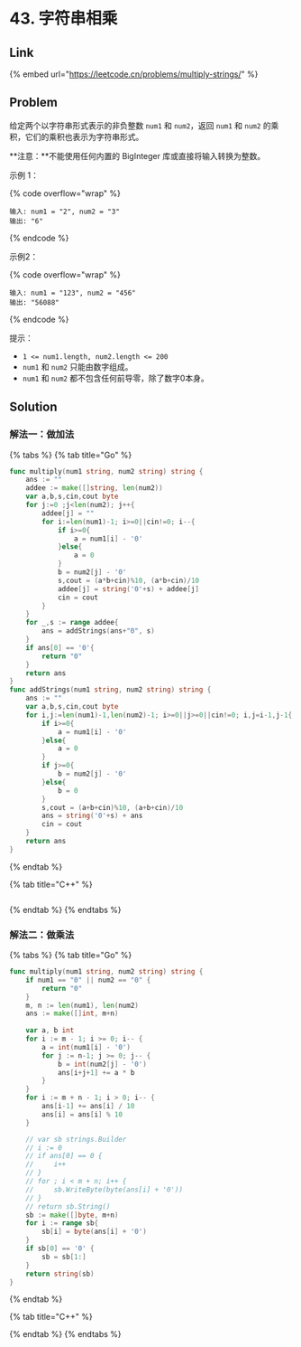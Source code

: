 # 43. 字符串相乘

## Link

{% embed url="https://leetcode.cn/problems/multiply-strings/" %}

## Problem

给定两个以字符串形式表示的非负整数 `num1` 和 `num2`，返回 `num1` 和 `num2` 的乘积，它们的乘积也表示为字符串形式。

**注意：**不能使用任何内置的 BigInteger 库或直接将输入转换为整数。

示例 1：

{% code overflow="wrap" %}
```
输入: num1 = "2", num2 = "3"
输出: "6"
```
{% endcode %}

示例2：

{% code overflow="wrap" %}
```
输入: num1 = "123", num2 = "456"
输出: "56088"
```
{% endcode %}

提示：

* `1 <= num1.length, num2.length <= 200`
* `num1` 和 `num2` 只能由数字组成。
* `num1` 和 `num2` 都不包含任何前导零，除了数字0本身。

## Solution

### 解法一：做加法

{% tabs %}
{% tab title="Go" %}
```go
func multiply(num1 string, num2 string) string {
    ans := ""
    addee := make([]string, len(num2))
    var a,b,s,cin,cout byte
    for j:=0 ;j<len(num2); j++{
        addee[j] = ""
        for i:=len(num1)-1; i>=0||cin!=0; i--{
            if i>=0{
                a = num1[i] - '0'
            }else{
                a = 0
            }
            b = num2[j] - '0'
            s,cout = (a*b+cin)%10, (a*b+cin)/10
            addee[j] = string('0'+s) + addee[j]
            cin = cout
        }
    }
    for _,s := range addee{
        ans = addStrings(ans+"0", s)
    }
    if ans[0] == '0'{
        return "0"
    }
    return ans
}
func addStrings(num1 string, num2 string) string {
    ans := ""
    var a,b,s,cin,cout byte
    for i,j:=len(num1)-1,len(num2)-1; i>=0||j>=0||cin!=0; i,j=i-1,j-1{
        if i>=0{
            a = num1[i] - '0'
        }else{
            a = 0
        }
        if j>=0{
            b = num2[j] - '0'
        }else{
            b = 0
        }
        s,cout = (a+b+cin)%10, (a+b+cin)/10
        ans = string('0'+s) + ans
        cin = cout
    }
    return ans
}
```
{% endtab %}

{% tab title="C++" %}
```cpp
```
{% endtab %}
{% endtabs %}

### 解法二：做乘法

{% tabs %}
{% tab title="Go" %}
```go
func multiply(num1 string, num2 string) string {
    if num1 == "0" || num2 == "0" {
        return "0"
    }
    m, n := len(num1), len(num2)
    ans := make([]int, m+n)
    
    var a, b int
    for i := m - 1; i >= 0; i-- {
        a = int(num1[i] - '0')       
        for j := n-1; j >= 0; j-- {
            b = int(num2[j] - '0')
            ans[i+j+1] += a * b
        }
    }
    for i := m + n - 1; i > 0; i-- {
        ans[i-1] += ans[i] / 10
        ans[i] = ans[i] % 10
    } 

    // var sb strings.Builder
    // i := 0
    // if ans[0] == 0 {
    //     i++
    // }
    // for ; i < m + n; i++ {
    //     sb.WriteByte(byte(ans[i] + '0'))
    // }
    // return sb.String()
    sb := make([]byte, m+n)
    for i := range sb{
        sb[i] = byte(ans[i] + '0')
    }
    if sb[0] == '0' {
        sb = sb[1:]
    }
    return string(sb)
}
```
{% endtab %}

{% tab title="C++" %}

{% endtab %}
{% endtabs %}
